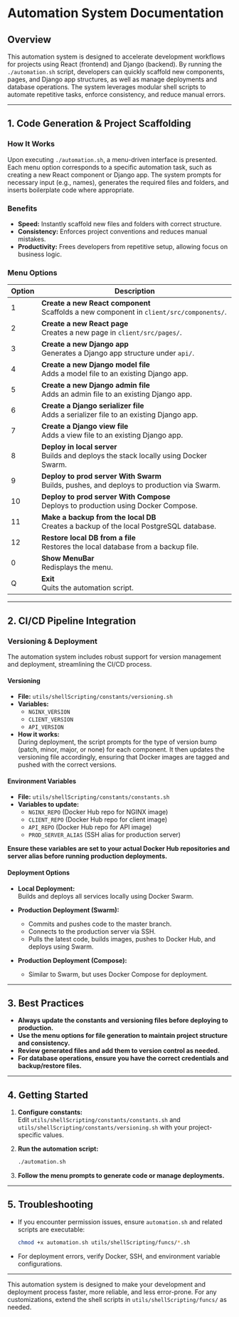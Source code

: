 # Automation System Documentation

## Overview

This automation system is designed to accelerate development workflows for projects using React (frontend) and Django (backend). By running the `./automation.sh` script, developers can quickly scaffold new components, pages, and Django app structures, as well as manage deployments and database operations. The system leverages modular shell scripts to automate repetitive tasks, enforce consistency, and reduce manual errors.

---

## 1. Code Generation & Project Scaffolding

### How It Works

Upon executing `./automation.sh`, a menu-driven interface is presented. Each menu option corresponds to a specific automation task, such as creating a new React component or Django app. The system prompts for necessary input (e.g., names), generates the required files and folders, and inserts boilerplate code where appropriate.

### Benefits

- **Speed:** Instantly scaffold new files and folders with correct structure.
- **Consistency:** Enforces project conventions and reduces manual mistakes.
- **Productivity:** Frees developers from repetitive setup, allowing focus on business logic.

### Menu Options

| Option | Description                                                                                  |
| ------ | -------------------------------------------------------------------------------------------- |
| 1      | **Create a new React component**<br>Scaffolds a new component in `client/src/components/`.   |
| 2      | **Create a new React page**<br>Creates a new page in `client/src/pages/`.                    |
| 3      | **Create a new Django app**<br>Generates a Django app structure under `api/`.                |
| 4      | **Create a new Django model file**<br>Adds a model file to an existing Django app.           |
| 5      | **Create a new Django admin file**<br>Adds an admin file to an existing Django app.          |
| 6      | **Create a Django serializer file**<br>Adds a serializer file to an existing Django app.     |
| 7      | **Create a Django view file**<br>Adds a view file to an existing Django app.                 |
| 8      | **Deploy in local server**<br>Builds and deploys the stack locally using Docker Swarm.       |
| 9      | **Deploy to prod server With Swarm**<br>Builds, pushes, and deploys to production via Swarm. |
| 10     | **Deploy to prod server With Compose**<br>Deploys to production using Docker Compose.        |
| 11     | **Make a backup from the local DB**<br>Creates a backup of the local PostgreSQL database.    |
| 12     | **Restore local DB from a file**<br>Restores the local database from a backup file.          |
| 0      | **Show MenuBar**<br>Redisplays the menu.                                                     |
| Q      | **Exit**<br>Quits the automation script.                                                     |

---

## 2. CI/CD Pipeline Integration

### Versioning & Deployment

The automation system includes robust support for version management and deployment, streamlining the CI/CD process.

#### Versioning

- **File:** `utils/shellScripting/constants/versioning.sh`
- **Variables:**
  - `NGINX_VERSION`
  - `CLIENT_VERSION`
  - `API_VERSION`
- **How it works:**  
  During deployment, the script prompts for the type of version bump (patch, minor, major, or none) for each component. It then updates the versioning file accordingly, ensuring that Docker images are tagged and pushed with the correct versions.

#### Environment Variables

- **File:** `utils/shellScripting/constants/constants.sh`
- **Variables to update:**
  - `NGINX_REPO` (Docker Hub repo for NGINX image)
  - `CLIENT_REPO` (Docker Hub repo for client image)
  - `API_REPO` (Docker Hub repo for API image)
  - `PROD_SERVER_ALIAS` (SSH alias for production server)

**Ensure these variables are set to your actual Docker Hub repositories and server alias before running production deployments.**

#### Deployment Options

- **Local Deployment:**  
  Builds and deploys all services locally using Docker Swarm.

- **Production Deployment (Swarm):**

  - Commits and pushes code to the master branch.
  - Connects to the production server via SSH.
  - Pulls the latest code, builds images, pushes to Docker Hub, and deploys using Swarm.

- **Production Deployment (Compose):**
  - Similar to Swarm, but uses Docker Compose for deployment.

---

## 3. Best Practices

- **Always update the constants and versioning files before deploying to production.**
- **Use the menu options for file generation to maintain project structure and consistency.**
- **Review generated files and add them to version control as needed.**
- **For database operations, ensure you have the correct credentials and backup/restore files.**

---

## 4. Getting Started

1. **Configure constants:**  
   Edit `utils/shellScripting/constants/constants.sh` and `utils/shellScripting/constants/versioning.sh` with your project-specific values.

2. **Run the automation script:**

   ```bash
   ./automation.sh
   ```

3. **Follow the menu prompts to generate code or manage deployments.**

---

## 5. Troubleshooting

- If you encounter permission issues, ensure `automation.sh` and related scripts are executable:
  ```bash
  chmod +x automation.sh utils/shellScripting/funcs/*.sh
  ```
- For deployment errors, verify Docker, SSH, and environment variable configurations.

---

This automation system is designed to make your development and deployment process faster, more reliable, and less error-prone. For any customizations, extend the shell scripts in `utils/shellScripting/funcs/` as needed.
